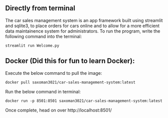 ## Directly from terminal
The car sales management system is an app framework built using streamlit and sqlite3, to place orders for cars online and to allow for a more efficient data maintainence system for administrators.
To run the program, write the following command into the terminal:

```
streamlit run Welcome.py
```
## Docker (Did this for fun to learn Docker):
Execute the below command to pull the image:
```
docker pull saxoman3021/car-sales-management-system:latest
```
Run the below command in terminal:
```
docker run -p 8501:8501 saxoman3021/car-sales-management-system:latest
```

Once complete, head on over http://localhost:8501/
